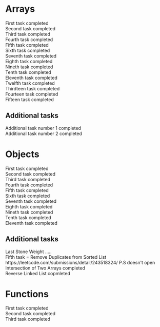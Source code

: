 <h1>Arrays</h1>
First task completed <br>
Second task completed <br>
Third task completed <br>
Fourth task completed <br>
Fifth task completed <br>
Sixth task completed <br>
Seventh task completed <br>
Eighth task completed <br>
Nineth task completed <br>
Tenth task completed <br>
Eleventh task completed <br>
Twelfth task completed <br>
Thirdteen task completed <br>
Fourteen task completed <br>
Fifteen task completed <br>
<h2>Additional tasks</h2>
Additional task  number 1 completed <br>
Additional task  number 2 completed
<h1>Objects</h1>
First task completed <br>
Second task completed <br>
Third task completed <br>
Fourth task completed <br>
Fifth task completed <br>
Sixth task completed <br>
Seventh task completed <br>
Eighth task completed <br>
Nineth task completed <br>
Tenth task completed <br>
Eleventh task completed <br>
<h2>Additional tasks</h2>
Last Stone Weight .....<br>
Fifth task = Remove Duplicates from Sorted List <br>
https://leetcode.com/submissions/detail/243518324/ P.S doesn't open<br>
Intersection of Two Arrays completed <br>
Reverse Linked List copmleted <br>
<h1>Functions</h1>
First task completed <br>
Second task completed <br>
Third task completed <br>